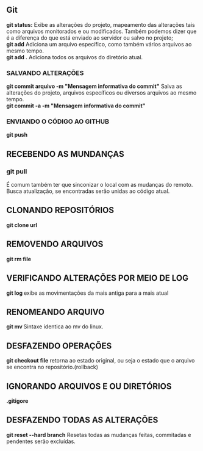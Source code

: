 <h2>Git</h2>
<b>git status:</b> Exibe as alterações do projeto, mapeamento das alterações tais como arquivos monitorados e ou modificados. Também podemos dizer que é a diferença do que está enviado ao servidor ou salvo no projeto;
<br>
<b>git add</b> Adiciona um arquivo  específico, como também vários arquivos ao mesmo tempo.<br>
<b>git add .</b> Adiciona todos os arquivos do diretório atual.<br>
<h3>SALVANDO ALTERAÇÕES</h3>
<b>git commit arquivo -m "Mensagem informativa do commit"</b>  Salva as alterações do projeto, arquivos específicos ou diversos arquivos ao mesmo tempo.<br>
<b>git commit -a -m "Mensagem informativa do commit"</b>
<h3>ENVIANDO O CÓDIGO AO GITHUB</h3>
<b>git push</b> 
<h2>RECEBENDO AS MUNDANÇAS</H2>
<h3>git pull</h3>É comum também ter que sinconizar o local com as mudanças do remoto. Busca atualização, se encontradas serão unidas ao código atual.
<h2>CLONANDO REPOSITÓRIOS</H2>
<b>git clone url</b>
<h2>REMOVENDO ARQUIVOS</H2>
<b>git rm file</b>
<h2>VERIFICANDO ALTERAÇÕES POR MEIO DE LOG</H2>
<b> git log </b> exibe as movimentações da mais antiga para a mais atual
<h2>RENOMEANDO ARQUIVO</H2>
<b>git mv </b> Sintaxe identica ao mv do linux.
<h2>DESFAZENDO OPERAÇÕES</h2>
<b>git checkout file</b> retorna ao estado original, ou seja o estado que o arquivo se encontra no repositório.(rollback)
<h2>IGNORANDO ARQUIVOS E OU DIRETÓRIOS</h2>
<b>.gitigore</b>
<h2>DESFAZENDO TODAS AS ALTERAÇÕES</h2>
<b>git reset --hard branch</b> Resetas todas as mudanças feitas, commitadas e pendentes serão excluídas.